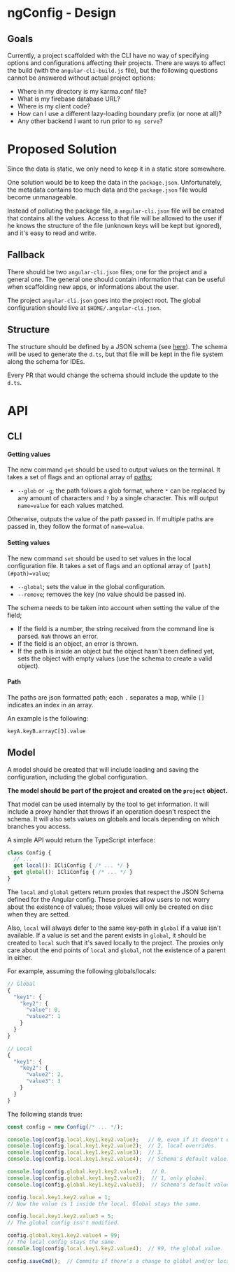 # ngConfig - Design

## Goals

Currently, a project scaffolded with the CLI have no way of specifying options and configurations affecting their projects. There are ways to affect the build (with the `angular-cli-build.js` file), but the following questions cannot be answered without actual project options:

* Where in my directory is my karma.conf file?
* What is my firebase database URL?
* Where is my client code?
* How can I use a different lazy-loading boundary prefix (or none at all)?
* Any other backend I want to run prior to `ng serve`?

# Proposed Solution

Since the data is static, we only need to keep it in a static store somewhere.

One solution would be to keep the data in the `package.json`. Unfortunately, the metadata contains too much data and the `package.json` file would become unmanageable.

Instead of polluting the package file, a `angular-cli.json` file will be created that contains all the values. Access to that file will be allowed to the user if he knows the structure of the file (unknown keys will be kept but ignored), and it's easy to read and write.


## Fallback

There should be two `angular-cli.json` files; one for the project and a general one. The general one should contain information that can be useful when scaffolding new apps, or informations about the user.

The project `angular-cli.json` goes into the project root. The global configuration should live at `$HOME/.angular-cli.json`.

## Structure

The structure should be defined by a JSON schema (see [here](http://json-schema.org/)). The schema will be used to generate the `d.ts`, but that file will be kept in the file system along the schema for IDEs.

Every PR that would change the schema should include the update to the `d.ts`.

# API

## CLI

#### Getting values

The new command `get` should be used to output values on the terminal. It takes a set of flags and an optional array of [paths](#path);

* `--glob` or `-g`; the path follows a glob format, where `*` can be replaced by any amount of characters and `?` by a single character. This will output `name=value` for each values matched.

Otherwise, outputs the value of the path passed in. If multiple paths are passed in, they follow the format of `name=value`.

#### Setting values

The new command `set` should be used to set values in the local configuration file. It takes a set of flags and an optional array of `[path](#path)=value`;

* `--global`; sets the value in the global configuration.
* `--remove`; removes the key (no value should be passed in).

The schema needs to be taken into account when setting the value of the field;

* If the field is a number, the string received from the command line is parsed. `NaN` throws an error.
* If the field is an object, an error is thrown.
* If the path is inside an object but the object hasn't been defined yet, sets the object with empty values (use the schema to create a valid object).

#### Path<a name="path"></a>

The paths are json formatted path; each `.` separates a map, while `[]` indicates an index in an array.

An example is the following:

    keyA.keyB.arrayC[3].value

## Model

A model should be created that will include loading and saving the configuration, including the global configuration.

**The model should be part of the project and created on the `project` object.**

That model can be used internally by the tool to get information. It will include a proxy handler that throws if an operation doesn't respect the schema. It will also sets values on globals and locals depending on which branches you access.

A simple API would return the TypeScript interface:

```typescript
class Config {
  // ...
  get local(): ICliConfig { /* ... */ }
  get global(): ICliConfig { /* ... */ }
}
```

The `local` and `global` getters return proxies that respect the JSON Schema defined for the Angular config. These proxies allow users to not worry about the existence of values; those values will only be created on disc when they are setted.

Also, `local` will always defer to the same key-path in `global` if a value isn't available. If a value is set and the parent exists in `global`, it should be created to `local` such that it's saved locally to the project. The proxies only care about the end points of `local` and `global`, not the existence of a parent in either.

For example, assuming the following globals/locals:

```js
// Global
{ 
  "key1": {
    "key2": {
      "value": 0,
      "value2": 1
    }
  }
}

// Local
{ 
  "key1": {
    "key2": {
      "value2": 2,
      "value3": 3
    }
  }
}
```

The following stands true:

```typescript
const config = new Config(/* ... */);

console.log(config.local.key1.key2.value);   // 0, even if it doesn't exist.
console.log(config.local.key1.key2.value2);  // 2, local overrides.
console.log(config.local.key1.key2.value3);  // 3.
console.log(config.local.key1.key2.value4);  // Schema's default value.

console.log(config.global.key1.key2.value);   // 0.
console.log(config.global.key1.key2.value2);  // 1, only global.
console.log(config.global.key1.key2.value3);  // Schema's default value.

config.local.key1.key2.value = 1;
// Now the value is 1 inside the local. Global stays the same.

config.local.key1.key2.value3 = 5;
// The global config isn't modified.

config.global.key1.key2.value4 = 99;
// The local config stays the same.
console.log(config.local.key1.key2.value4);  // 99, the global value.

config.saveCmd();  // Commits if there's a change to global and/or local.
```

